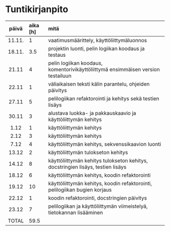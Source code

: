 # Tuntikirjanpito
| päivä | aika [h] | mitä |
| :----:|:-----| :-----|
| 11.11. | 1    | vaatimusmäärittely, käyttöliittymäluonnos |
| 18.11. | 3.5  | projektin luonti, pelin logiikan koodaus ja testaus |
| 21.11  | 4    | pelin logiikan koodaus, komentorivikäyttöliittymä ensimmäisen version testailuun |
| 22.11  | 1    | väliaikaisen teksti kälin parantelu, ohjeiden päivitys |
| 27.11  | 5    | pelilogiikan refaktorointi ja kehitys sekä testien lisäys |
| 30.11  | 3    | alustava luokka- ja pakkauskaavio ja käyttöliittymän kehitys |
| 1.12   | 1    | käyttöliittymän kehitys |
| 2.12   | 3    | käyttöliittymän kehitys |
| 7.12   | 4    | käyttöliittymän kehitys, sekvenssikaavion luonti |
| 13.12  | 2    | käyttöliittymän tulokseton kehitys |
| 14.12  | 8    | käyttöliittymän kehitys tulokseton kehitys, docstringien lisäys, testien lisäys |
| 18.12  | 6    | käyttöliittymän kehitys, koodin refaktorointi |
| 19.12  | 10   | käyttöliittymän kehitys, koodin refaktorointi, pelilogiikan bugien korjaus |
| 22.12  | 1    | koodin refaktorointi, docstringien päivitys |
| 23.12  | 7    | pelilogiikan ja käyttöliittymän viimeistelyä, tietokannan lisääminen |
| TOTAL  | 59.5 | 
